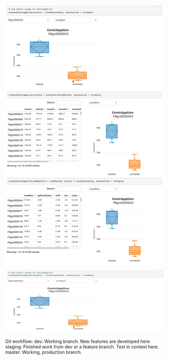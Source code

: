![basic-counts](misc/basic-counts.gif)
![interactive-counts](misc/interactive-counts.gif)
![differential-expression](misc/differential-expression.gif)

<img src="misc/basic-counts.gif" width="800" height="200"/>

Git workflow:
  dev: Working branch. New features are developed here.
  staging: Finished work from dev or a feature branch. Test in context here.
  master: Working, production branch.
